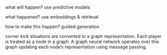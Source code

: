 
what will happen? use predictive models

what happened? use embeddings & retrieval

how to make this happen? guided generation

corner kick situations are converted to a graph representation. Each player is treated as a node in a graph. A graph neural network operates over this graph updating each node’s representation using message passing.